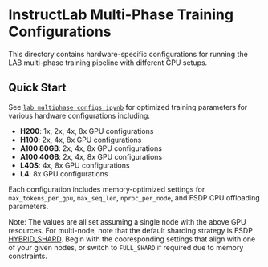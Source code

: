# InstructLab Multi-Phase Training Configurations

This directory contains hardware-specific configurations for running the LAB multi-phase training pipeline with different GPU setups.

## Quick Start

See [`lab_multiphase_configs.ipynb`](./lab_multiphase_configs.ipynb) for optimized training parameters for various hardware configurations including:

- **H200**: 1x, 2x, 4x, 8x GPU configurations
- **H100**: 2x, 4x, 8x GPU configurations  
- **A100 80GB**: 2x, 4x, 8x GPU configurations
- **A100 40GB**: 2x, 4x, 8x GPU configurations
- **L40S**: 4x, 8x GPU configurations
- **L4**: 8x GPU configurations

Each configuration includes memory-optimized settings for `max_tokens_per_gpu`, `max_seq_len`, `nproc_per_node`, and FSDP CPU offloading parameters.

Note: The values are all set assuming a single node with the above GPU resources. For multi-node, note that the default sharding strategy is FSDP [HYBRID_SHARD](https://docs.pytorch.org/docs/stable/fsdp.html#torch.distributed.fsdp.ShardingStrategy). Begin with the cooresponding settings that align with one of your given nodes, or switch to `FULL_SHARD` if required due to memory constraints.
